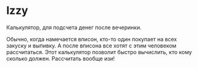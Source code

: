# Izzy

Калькулятор, для подсчета денег после вечеринки.

Обычно, когда намечается вписон, кто-то один покупает на всех закуску и выпивку. А после вписона все хотят с этим человеком рассчитаться. Этот калькулятор позволит быстро вычислить, кто кому сколько должен. Рассчитать вообще изи!
